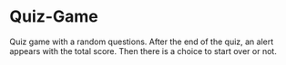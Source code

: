 # Quiz-Game
Quiz game with a random questions. After the end of the quiz, an alert appears with the total score. Then there is a choice to start over or not.
